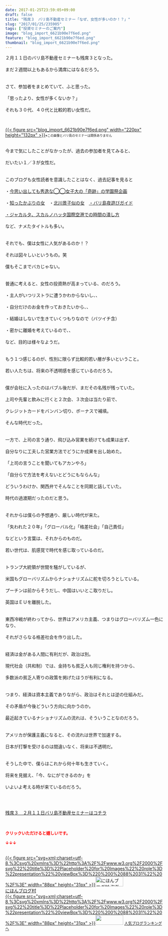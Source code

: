 ```yaml
---
date: 2017-01-25T23:59:05+09:00
draft: false
title: "残席３　バリ島不動産セミナー「なぜ、女性が多いのか！？」"
slug: "2017/01/25/235905"
tags: ["投資セミナーのご案内"]
image: "blog_import_6621b90e7f6ed.png"
feature: "blog_import_6621b90e7f6ed.png"
thumbnail: "blog_import_6621b90e7f6ed.png"
---
```

<p>２月１１日のバリ島不動産セミナーも残席３となった。<br/><br/>まだ２週間以上もあるから満席にはなるだろう。<br/><br/><br/>さて、参加者をまとめていて、ふと思った。<br/><br/>「思ったより、女性が多くないか？」<br/><br/>それも３０代、４０代と比較的若い女性だ。</p><p> </p><p><a href="blog_import_6621b90ead349.png">{{< figure src="blog_import_6621b90e7f6ed.png" width="220px" height="132px" >}}</a><span style="font-size: 0.7em;">※この画像とバリ島のセミナーは関係ありません</span></p><p><br/>今まで気にしたことがなかったが、過去の参加者を見てみると、<br/><br/>だいたい１／３が女性だ。<br/><br/><br/>このブログも女性読者を意識したことはなく、過去記事を見ると<br/><br/>・<a href="http://ameblo.jp/baliclub/entry-12217670432.html" target="_blank"><span style="text-decoration: underline;">今思い出しても秀逸な◯◯女子大の「奇跡」の学園祭企画</span></a><br/><br/>・<a href="http://ameblo.jp/baliclub/entry-12167036871.html" target="_blank"><span style="text-decoration: underline;">知ったかぶりの女</span></a>　・<a href="http://ameblo.jp/baliclub/entry-12166293808.html" target="_blank"><span style="text-decoration: underline;">北川景子似の女</span></a>　<a href="http://ameblo.jp/baliclub/entry-12160005450.html" target="_blank"><span style="text-decoration: underline;">・バリ島夜遊びガイド</span></a><br/><br/><a href="http://ameblo.jp/baliclub/entry-12123301967.html" target="_blank"><span style="text-decoration: underline;">・ジャカルタ、スカルノハッタ国際空港での時間の潰し方</span></a><br/><br/>など、ナメたタイトルも多い。<br/><br/><br/>それでも、僕は女性に人気があるのか！？<br/><br/>それは図々しいというもの。笑<br/><br/>僕もそこまでバカじゃない。<br/><br/><br/>普通に考えると、女性の投資熱が高まっている、のだろう。<br/><br/>・主人がいつリストラに遭うかわからないし、、<br/><br/>・自分だけのお金を作っておきたいから、、<br/><br/>・結婚はしないで生きていくつもりなので（バツイチ含）<br/><br/>・密かに離婚を考えているので、、<br/><br/>など、目的は様々なようだ。<br/><br/><br/>もう１つ感じるのが、性別に限らず比較的若い層が多いということ。<br/><br/>若い人たちは、将来の不透明感を感じているのだろう。<br/><br/><br/>僕が会社に入ったのはバブル後だが、まだその名残が残っていた。<br/><br/>上司や先輩と飲みに行くと２次会、３次会は当たり前で、<br/><br/>クレジットカードをバンバン切り、ボーナスで補填。<br/><br/>そんな時代だった。<br/><br/><br/>一方で、上司の言う通り、飛び込み営業を続けても成果は出ず、<br/><br/>自分なりに工夫した営業方法でどうにか成果を出し始めた。<br/><br/>「上司の言うことを聞いてもアカンやろ」<br/><br/>「自分らで方法を考えないとどうにもならんな」<br/><br/>どういうわけか、関西弁でそんなことを同期と話していた。<br/><br/>時代の過渡期だったのだと思う。<br/><br/><br/>それからは僕らの予想通り、厳しい時代が来た。<br/><br/>「失われた２０年」「グローバル化」「格差社会」「自己責任」<br/><br/>などという言葉は、それからのものだ。<br/><br/>若い世代は、肌感覚で時代を感じ取っているのだ。<br/><br/><br/>トランプ大統領が世間を騒がしているが、<br/><br/>米国もグローバリズムからナショナリズムに舵を切ろうとしている。<br/><br/>プーチンは前からそうだし、中国はいいとこ取りだし。<br/><br/>英国はＥＵを離脱した。<br/><br/><br/>東西冷戦が終わってから、世界はアメリカ主義、つまりはグローバリズム一色になり、<br/><br/>それがさらなる格差社会を作り出した。<br/><br/><br/>経済は金がある人間に有利だが、政治は別。<br/><br/>現代社会（共和制）では、金持ちも貧乏人も同じ権利を持つから、<br/><br/>多数派の貧乏人寄りの政策を掲げたほうが有利になる。<br/><br/><br/>つまり、経済は資本主義でありながら、政治はそれとは逆の仕組みだ。<br/><br/>その矛盾が今後どういう方向に向かうのか。<br/><br/>最近起きているナショナリズムの流れは、そういうことなのだろう。<br/><br/><br/>アメリカが保護主義になると、その流れは世界で加速する。<br/><br/>日本が打撃を受けるのは間違いなく、将来は不透明だ。<br/><br/><br/>そうした中で、僕らはこれから何十年も生きていく。<br/><br/>将来を見据え、「今、なにができるのか」を<br/><br/>いよいよ考える時が来ているのだろう。</p><p> </p><p><br/><a href="iin.co.jp" target="_blank"><span style="text-decoration: underline;">残席３　２月１１日バリ島不動産セミナーはコチラ</span></a></p> <p><font color="#ff0000" size="2"><strong>クリックいただけると嬉しいです。</strong></font></p><p><font color="#ff0000" size="2"><strong>↓↓↓</strong></font></p><p><br/><a href="ranking.html?p_cid=01260127" target="_blank">{{< figure src="svg+xml;charset=utf-8,%3Csvg%20xmlns%3D%22http%3A%2F%2Fwww.w3.org%2F2000%2Fsvg%22%20title%3D%22Placeholder%20for%20Images%22%20role%3D%22presentation%22%20viewBox%3D%220%200%2088%2031%22%20%2F%3E" width="88px" height="31px" >}}<noscript><img alt="にほんブログ村 海外生活ブログ バリ島情報へ" border="0" height="31" src="https://img-proxy.blog-video.jp/images?url=http%3A%2F%2Foverseas.blogmura.com%2Fbali%2Fimg%2Fbali88_31.gif" width="88"></noscript></a><br/><a href="ranking.html?p_cid=01260127" target="_blank">にほんブログ村</a><br/><a href="link.php?1804582" title="人気ブログランキングへ">{{< figure src="svg+xml;charset=utf-8,%3Csvg%20xmlns%3D%22http%3A%2F%2Fwww.w3.org%2F2000%2Fsvg%22%20title%3D%22Placeholder%20for%20Images%22%20role%3D%22presentation%22%20viewBox%3D%220%200%2088%2031%22%20%2F%3E" width="88px" height="31px" >}}<noscript><img border="0" height="31" src="https://blog.with2.net/img/banner/banner_22.gif" width="88"></noscript></a> <a href="link.php?1804582" style="font-size: 12px;">人気ブログランキングへ</a></p>


